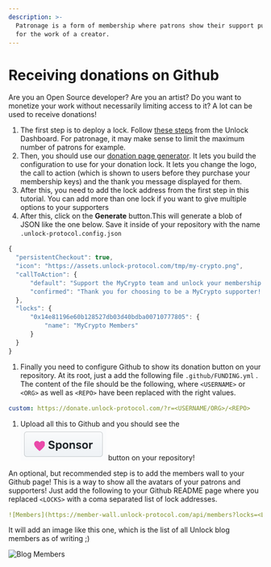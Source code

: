 ```yaml
---
description: >-
  Patronage is a form of membership where patrons show their support publicly
  for the work of a creator.
---
```


# Receiving donations on Github

Are you an Open Source developer? Are you an artist? Do you want to monetize your work without necessarily limiting access to it? A lot can be used to receive donations!

1. The first step is to deploy a lock. Follow [these steps](https://docs.unlock-protocol.com/#create-a-lock) from the Unlock Dashboard. For patronage, it may make sense to limit the maximum number of patrons for example. 
2. Then, you should use our [donation page generator](https://donate.unlock-protocol.com/generate.html). It lets you build the configuration to use for your donation lock. It lets you change the logo, the call to action \(which is shown to users before they purchase your membership keys\) and the thank you message displayed for them.
3. After this, you need to add the lock address from the first step in this tutorial. You can add more than one lock if you want to give multiple options to your supporters
4. After this, click on the **Generate** button.This will generate a blob of JSON like the one below. Save it inside of your repository with the name `.unlock-protocol.config.json`

```javascript
{
  "persistentCheckout": true,
  "icon": "https://assets.unlock-protocol.com/tmp/my-crypto.png",
  "callToAction": {
      "default": "Support the MyCrypto team and unlock your membership today!\n\nYou can make a donation by purchasing a key using your Ethereum wallet. The key is a non fungible token which represents your membership. ",
      "confirmed": "Thank you for choosing to be a MyCrypto supporter! ❤️\n\n\n\nAt this time, your support is a simple donation that helps us continue working to bring you products.\n\n\n\nIn the future we'll be further developing this functionality with the Unlock Protocol team to reward supporters with things like custom themes, swag, and more.\n\n\n\n-Taylor & Team MyCrypto"
  },
  "locks": {
      "0x14e81196e60b128527db03d40bdba00710777805": {
          "name": "MyCrypto Members"
      }
  }
}
```

1. Finally you need to configure Github to show its donation button on your repository. At its root, just a add the following file  `.github/FUNDING.yml` . The content of the file should be the following, where `<USERNAME>` or `<ORG>` as well as `<REPO>` have been replaced with the right values.

```yaml
custom: https://donate.unlock-protocol.com/?r=<USERNAME/ORG>/<REPO>
```

1. Upload all this to Github and you should see the ![](../.gitbook/assets/image%20%2819%29.png) button on your repository!

An optional, but recommended step is to add the members wall to your Github page! This is a way to show all the avatars of your patrons and supporters! Just add the following to your Github README page where you replaced `<LOCKS>` with a coma separated list of lock addresses.

```yaml
![Members](https://member-wall.unlock-protocol.com/api/members?locks=<LOCKS>&maxWidth=3000)
```

It will add an image like this one, which is the list of all Unlock blog members as of writing ;\)

![Blog Members](https://member-wall.unlock-protocol.com/api/members?locks=0xB0114bbDCe17e0AF91b2Be32916a1e236cf6034F&maxWidth=1000)

